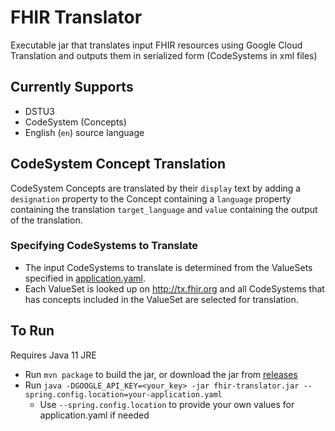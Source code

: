 # FHIR Translator
Executable jar that translates input FHIR resources using Google Cloud Translation and outputs them in serialized form (CodeSystems in xml files) 

## Currently Supports
- DSTU3
- CodeSystem (Concepts)
- English (`en`) source language

## CodeSystem Concept Translation
CodeSystem Concepts are translated by their `display` text by adding a `designation` property to the Concept containing a `language` property containing the translation `target_language` and `value` containing the output of the translation.  
### Specifying CodeSystems to Translate
- The input CodeSystems to translate is determined from the ValueSets specified in [application.yaml](src/main/resources/application.yaml).  
- Each ValueSet is looked up on http://tx.fhir.org and all CodeSystems that has concepts included in the ValueSet are selected for translation.

## To Run
Requires Java 11 JRE
- Run `mvn package` to build the jar, or download the jar from [releases](releases)
- Run `java -DGOOGLE_API_KEY=<your_key> -jar fhir-translator.jar --spring.config.location=your-application.yaml`
  - Use `--spring.config.location` to provide your own values for application.yaml if needed
